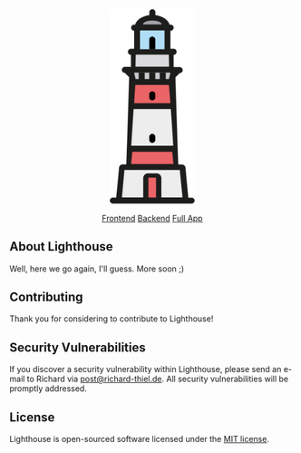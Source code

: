<p align="center"><a href="https://github.com/thielo/lighthouse-app" target="_blank"><img src="https://raw.githubusercontent.com/thielo/lighthouse-backend/main/art/images/logo.svg" width="150"></a></p>

<p align="center">
<a href="https://github.com/Thielo/Lighthouse-Frontend">Frontend</a>
<a href="https://github.com/Thielo/Lighthouse-Backend">Backend</a>
<a href="https://github.com/Thielo/Lighthouse-App">Full App</a>
</p>

## About Lighthouse

Well, here we go again, I'll guess. More soon ;)

## Contributing

Thank you for considering to contribute to Lighthouse!

## Security Vulnerabilities

If you discover a security vulnerability within Lighthouse, please send an e-mail to Richard via [post@richard-thiel.de](mailto:post@richard-thiel.de). All security vulnerabilities will be promptly addressed.

## License

Lighthouse is open-sourced software licensed under the [MIT license](https://opensource.org/licenses/MIT).
